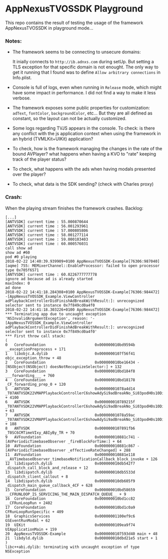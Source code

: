 # AppNexusTVOSSDK Playground

This repo contains the result of testing the usage of the framework AppNexusTVOSSDK in playground mode...

### Notes:
- The framework seems to be connecting to unsecure domains:

   It inially connects to `http://ib.adnxs.com` during setUp. But setting a TLS exception for that specific domain is not enought. The only way to get it running that I found was to define `Allow arbitrary connections` in Info.plist.
   
- Console is full of logs, even when running in `Release` mode, which might have some impact in performance. I did not find a way to make it less verbose.
- The framework exposes some public properties for customization: `adText`, `fontColor`, `backgroundColor`, etc... But they are all defined as constant, so the layout can not be actually customized.
- Some logs regarding TVJS appears in the console. To check: is there any conflict with the js application context when using the framework in an hybrid (TVMLKit+UIKit) application?
- To check, how is the framework managing the changes in the rate of the bound AVPlayer? what happens when having a KVO to "rate" keeping track of the player status?
- To check, what happens with the ads when having modals presented over the player?
- To check, what data is the SDK sending? (check with Charles proxy)

### Crash:
When the playing stream finishes the framework crashes. Backlog:

```
[...]
[ANTVSDK] current time : 55.000870644
[ANTVSDK] current time : 56.001293961
[ANTVSDK] current time : 57.000805806
[ANTVSDK] current time : 58.001277114
[ANTVSDK] current time : 59.000103403
[ANTVSDK] current time : 60.000576031
call show ad
show ad #60
pod #0 playing
2018-02-22 14:40:39.939909+0100 AppNexusTVOSSDK-Example[76306:987040] [aqme] 755: MEMixerChannel::EnableProcessor: failed to open processor type 0x705f6571
[ANTVSDK] current time : 60.0226777777778
ignore ad because ad is already started
maxIndex: 0
ad done
2018-02-22 14:41:18.284308+0100 AppNexusTVOSSDK-Example[76306:984472] -[AppNexusTVOSSDK_Example.ViewController adPlaybackControllerDidFinishAdBreakWithResult:]: unrecognized selector sent to instance 0x7f849cd0a4f0
2018-02-22 14:41:18.303226+0100 AppNexusTVOSSDK-Example[76306:984472] *** Terminating app due to uncaught exception 'NSInvalidArgumentException', reason: '-[AppNexusTVOSSDK_Example.ViewController adPlaybackControllerDidFinishAdBreakWithResult:]: unrecognized selector sent to instance 0x7f849cd0a4f0'
*** First throw call stack:
(
0   CoreFoundation                      0x000000010bd9594b __exceptionPreprocess + 171
1   libobjc.A.dylib                     0x0000000107f56f41 objc_exception_throw + 48
2   CoreFoundation                      0x000000010be16434 -[NSObject(NSObject) doesNotRecognizeSelector:] + 132
3   CoreFoundation                      0x000000010bd184f8 ___forwarding___ + 760
4   CoreFoundation                      0x000000010bd18178 _CF_forwarding_prep_0 + 120
5   ANTVSDK                             0x00000001078a4d14 _T07ANTVSDK22VMAPPlaybackControllerC6showAdySi9adBreakNo_Si03podH0s10DictionaryVySiSaySo8AVPlayerCGG0F11PlayerArraySo0k4ViewC0CSg07contentnC0AJSg0o5VideoL0So6UIViewC4viewtFySC6CMTimeVcfU_Tf4dgnngnggg_n + 4100
6   ANTVSDK                             0x000000010789215f _T07ANTVSDK22VMAPPlaybackControllerC6showAdySi9adBreakNo_Si03podH0s10DictionaryVySiSaySo8AVPlayerCGG0F11PlayerArraySo0k4ViewC0CSg07contentnC0AJSg0o5VideoL0So6UIViewC4viewtFySC6CMTimeVcfU_ + 63
7   ANTVSDK                             0x00000001078a59ac _T07ANTVSDK22VMAPPlaybackControllerC6showAdySi9adBreakNo_Si03podH0s10DictionaryVySiSaySo8AVPlayerCGG0F11PlayerArraySo0k4ViewC0CSg07contentnC0AJSg0o5VideoL0So6UIViewC4viewtFySC6CMTimeVcfU_TA + 188
8   ANTVSDK                             0x0000000107891fb6 _T0SC6CMTimeVIxy_ABIyBy_TR + 70
9   AVFoundation                        0x000000010881c741 -[AVPeriodicTimebaseObserver _fireBlockForTime:] + 64
10  AVFoundation                        0x000000010881c867 -[AVPeriodicTimebaseObserver _effectiveRateChanged] + 288
11  AVFoundation                        0x000000010881e118 __AVTimebaseObserver_timebaseNotificationCallback_block_invoke + 126
12  libdispatch.dylib                   0x000000010db542f7 _dispatch_call_block_and_release + 12
13  libdispatch.dylib                   0x000000010db5533d _dispatch_client_callout + 8
14  libdispatch.dylib                   0x000000010db605f9 _dispatch_main_queue_callback_4CF + 628
15  CoreFoundation                      0x000000010bd58659 __CFRUNLOOP_IS_SERVICING_THE_MAIN_DISPATCH_QUEUE__ + 9
16  CoreFoundation                      0x000000010bd1cc82 __CFRunLoopRun + 2402
17  CoreFoundation                      0x000000010bd1c0a9 CFRunLoopRunSpecific + 409
18  GraphicsServices                    0x00000001100ef9c6 GSEventRunModal + 62
19  UIKit                               0x0000000109ea9f74 UIApplicationMain + 159
20  AppNexusTVOSSDK-Example             0x0000000107593d40 main + 48
21  libdyld.dylib                       0x000000010dbd21e5 start + 1
)
libc++abi.dylib: terminating with uncaught exception of type NSException
```

